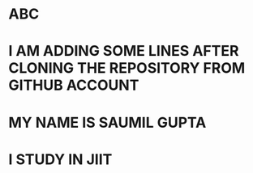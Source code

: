 # ABC
# I AM ADDING SOME LINES AFTER CLONING THE REPOSITORY FROM GITHUB ACCOUNT
# MY NAME IS SAUMIL GUPTA
# I STUDY IN JIIT 